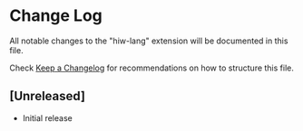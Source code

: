 # Change Log

All notable changes to the "hiw-lang" extension will be documented in this file.

Check [Keep a Changelog](http://keepachangelog.com/) for recommendations on how to structure this file.

## [Unreleased]

- Initial release